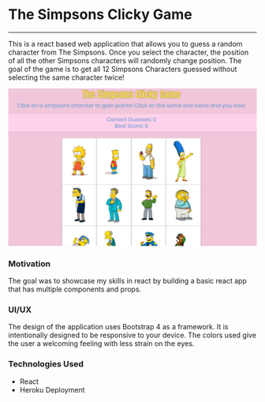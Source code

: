 # The Simpsons Clicky Game
***
This is a react based web application that allows you to guess a random character from The Simpsons.  Once you select the character, the position of all the other Simpsons characters will randomly change position.  The goal of the game is to get all 12 Simpsons Characters guessed without selecting the same character twice! 


![Home Page](https://github.com/marie1881/Clicky-Game/blob/master/clicky-game/public/assets/images/Readme.PNG)
### Motivation

The goal was to showcase my skills in react by building a basic react app that has multiple components and props. 

### UI/UX

The design of the application uses Bootstrap 4 as a framework.  It is intentionally designed to be responsive to your device.  The colors used give the user a welcoming feeling with less strain on the eyes. 

### Technologies Used 
* React
* Heroku Deployment 

